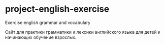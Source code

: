 # project-english-exercise
Exercise english grammar and vocabulary

Сайт для практики грамматики и лексики английского языка для детей и начинающих обучение взрослых.
